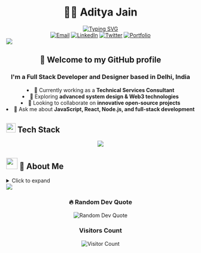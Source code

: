 # <div align="center">👨‍💻 Aditya Jain</div>

<div align="center">
  <a href="https://git.io/typing-svg"><img src="https://readme-typing-svg.herokuapp.com?font=Fira+Code&weight=500&size=25&pause=1000&color=3EAAED&center=true&vCenter=true&random=false&width=435&lines=Full-Stack+Developer;Technical+Services+Consultant;Open+Source+Enthusiast;Continuous+Learner" alt="Typing SVG" /></a>
</div>

<div align="center">
  <a href="mailto:adityajain1080@gmail.com"><img src="https://img.shields.io/badge/Email-D14836?style=for-the-badge&logo=gmail&logoColor=white" alt="Email" /></a>
  <a href="https://www.linkedin.com/in/adityajain94/"><img src="https://img.shields.io/badge/LinkedIn-0077B5?style=for-the-badge&logo=linkedin&logoColor=white" alt="LinkedIn" /></a>
  <a href="https://twitter.com/artbyadityajain"><img src="https://img.shields.io/badge/Twitter-1DA1F2?style=for-the-badge&logo=twitter&logoColor=white" alt="Twitter" /></a>
  <a href="https://aditya-jain.com"><img src="https://img.shields.io/badge/Portfolio-1F4037?style=for-the-badge&logo=safari&logoColor=white" alt="Portfolio" /></a>
</div>

<img src="https://user-images.githubusercontent.com/73097560/115834477-dbab4500-a447-11eb-908a-139a6edaec5c.gif">


## <div align="center">👋 Welcome to my GitHub profile</div>

<div align="center">
  <h3>I'm a Full Stack Developer and Designer based in Delhi, India</h3>
  <ul style="list-style-position: inside; text-align: center; padding-left: 0;">
    <li>🔭 Currently working as a <b>Technical Services Consultant</b></li>
    <li>🌱 Exploring <b>advanced system design & Web3 technologies</b></li>
    <li>👯 Looking to collaborate on <b>innovative open-source projects</b></li>
    <li>💬 Ask me about <b>JavaScript, React, Node.js, and full-stack development</b></li>
  </ul>
</div>

## <img src="https://media2.giphy.com/media/QssGEmpkyEOhBCb7e1/giphy.gif?cid=ecf05e47a0n3gi1bfqntqmob8g9aid1oyj2wr3ds3mg700bl&rid=giphy.gif" width="25"> <b>Tech Stack</b>

<div align="center">
  <a href="https://skillicons.dev">
    <img src="https://skillicons.dev/icons?i=js,ts,react,nextjs,nodejs,express,html,css,tailwind,mongodb,postgres,aws,docker,git,figma&perline=5" />
  </a>
</div>





## <img src="https://media.giphy.com/media/VgCDAzcKvsR6OM0uWg/giphy.gif" width="30"> 🌟 About Me
<details>
  <summary>Click to expand</summary>

### 🌐 Languages
| Language | Proficiency | Level |
|----------|-------------|-------|
| English  | Fluent      | ⭐⭐⭐⭐⭐ |
| French   | Intermediate| ⭐⭐⭐ |
| Russian  | Beginner    | ⭐ |
| Hindi    | Native      | ⭐⭐⭐⭐⭐ |

### 📚 What I'm Learning
<div align="center">
  <table>
    <tr>
      <td align="center">
        <img src="https://img.icons8.com/color/48/000000/blockchain-technology.png" alt="blockchain"/>
        <br />Web3 & Blockchain
      </td>
      <td align="center">
        <img src="https://img.icons8.com/color/48/000000/artificial-intelligence.png" alt="ai"/>
        <br />AI/ML Integration
      </td>
      <td align="center">
        <img src="https://img.icons8.com/color/48/000000/cloud-computing.png" alt="cloud"/>
        <br />Cloud Architecture
      </td>
      <td align="center">
        <img src="https://img.icons8.com/color/48/000000/api-settings.png" alt="api"/>
        <br />System Design
      </td>
    </tr>
  </table>
</div>

### 💼 Professional Experience

javascript
const experience = {
  current: {
    title: "Technical Services Consultant",
    focus: "Full-Stack Development",
    technologies: ["React", "Node.js", "TypeScript", "AWS"]
  },
  skills: {
    frontend: ["React", "Angular", "Next.js", "TailwindCSS"],
    backend: ["Node.js", "Express", "MongoDB", "PostgreSQL"],
    devOps: ["Docker", "Kubernetes", "CI/CD", "AWS"]
  }
};


### 🏆 Projects & Achievements
- 🚀 Built a custom full-stack SaaS platform for a startup
- 🌟 Contributed to multiple open-source projects
- ⚙️ Developed an automated deployment pipeline reducing downtime by 30%
- 🔄 Created a real-time collaborative tool using WebSockets

### 🤝 Open for
<div align="center">
  <table>
    <tr>
      <td align="center"><img src="https://img.icons8.com/color/48/000000/code-fork.png"/><br/>Open Source</td>
      <td align="center"><img src="https://img.icons8.com/color/48/000000/hand-with-pen.png"/><br/>Technical Writing</td>
      <td align="center"><img src="https://img.icons8.com/color/48/000000/conference-call.png"/><br/>Mentorship</td>
      <td align="center"><img src="https://img.icons8.com/color/48/000000/idea.png"/><br/>Project Ideas</td>
    </tr>
  </table>
</div>
</details>

<img src="https://user-images.githubusercontent.com/73097560/115834477-dbab4500-a447-11eb-908a-139a6edaec5c.gif">

<div align="center">
  <h3>🔥 Random Dev Quote</h3>
  <img src="https://quotes-github-readme.vercel.app/api?type=horizontal&theme=tokyonight" alt="Random Dev Quote" />
</div>



<div align="center">
  <h3>Visitors Count</h3>  
  <img src="https://profile-counter.glitch.me/{AdityaJain94}/count.svg" alt="Visitor Count" />
</div>

<br>

<!--
*Note: GitHub Activity Graph is currently unavailable. If you'd like to add it, please include the following code:*

```
<div align="center">
  <img src="https://github-readme-activity-graph.vercel.app/graph?username=AdityaJain94&theme=react-dark&hide_border=true" alt="GitHub Activity Graph" />
</div>
```
-->

<!-- For the snake animation, keep using your GitHub workflow -->
<!--
<div align="center">
  <img src="https://github.com/AdityaJain94/AdityaJain94/blob/output/github-contribution-grid-snake.svg" alt="Snake animation" />
</div>
-->
